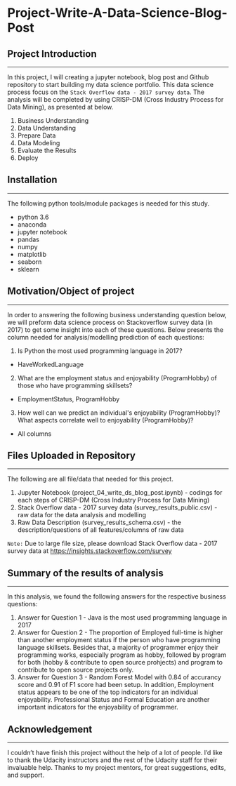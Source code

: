 # Project-Write-A-Data-Science-Blog-Post

## Project Introduction
---
In this project, I will creating a jupyter notebook, blog post and Github repository to start building my data science portfolio. This data science process focus on the `Stack Overflow data - 2017 survey data`. The analysis will be completed by using CRISP-DM (Cross Industry Process for Data Mining), as presented at below.

1. Business Understanding
2. Data Understanding
3. Prepare Data
4. Data Modeling
5. Evaluate the Results
6. Deploy

## Installation
---
The following python tools/module packages is needed for this study.
- python 3.6
- anaconda
- jupyter notebook
- pandas
- numpy
- matplotlib
- seaborn
- sklearn

## Motivation/Object of project
---
In order to answering the following business understanding question below, we will preform data science process on Stackoverflow survey data (in 2017) to get some insight into each of these questions. Below presents the column needed for analysis/modelling prediction of each questions:

1. Is Python the most used programming language in 2017?
  - HaveWorkedLanguage
2. What are the employment status and enjoyability (ProgramHobby) of those who have programming skillsets?
  - EmploymentStatus, ProgramHobby
3. How well can we predict an individual's enjoyability (ProgramHobby)? What aspects correlate well to enjoyability (ProgramHobby)?
  - All columns

## Files Uploaded in Repository
---

The following are all file/data that needed for this project.

1. Jupyter Notebook (project_04_write_ds_blog_post.ipynb) -  codings for each steps of CRISP-DM (Cross Industry Process for Data Mining)
2. Stack Overflow data - 2017 survey data (survey_results_public.csv) -  raw data for the data analysis and modelling
3. Raw Data Description (survey_results_schema.csv) - the description/questions of all features/columns of raw data

`Note:` Due to large file size, please download Stack Overflow data - 2017 survey data at https://insights.stackoverflow.com/survey

 ## Summary of the results of analysis
---

In this analysis, we found the following answers for the respective business questions:
1. Answer for Question 1 - Java is the most used programming language in 2017
2. Answer for Question 2 - The proportion of Employed full-time is higher than another employment status if the person who have programming language skillsets. Besides that, a majority of programmer enjoy their programming works, especially program as hobby, followed by program for both (hobby & contribute to open source prohjects) and program to contribute to open source projects only.
3. Answer for Question 3 - Random Forest Model with 0.84 of accurancy score and 0.91 of F1 score had been setup. In addition, Employment status appears to be one of the top indicators for an individual enjoyability. Professional Status and Formal Education are another important indicators for the enjoyability of programmer.

 ## Acknowledgement
---
I couldn’t have finish this project without the help of a lot of people. I’d like to thank the Udacity instructors and the rest of the Udacity staff for their invaluable help. Thanks to my project mentors, for great suggestions, edits, and support.


